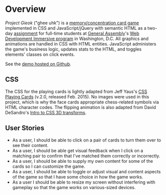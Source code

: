 # Overview

_Project Gieok_ ("ghee uhk") is a [memory/concentration card game](https://en.wikipedia.org/wiki/Concentration_(game)) implemented in CSS and JavaScript/jQuery with semantic HTML as a two-day [assignment](https://github.com/ga-dc/project1) for full-time students at [General Assembly](https://generalassemb.ly/washington-dc)'s [Web Development Immersive program](https://generalassemb.ly/education/web-development-immersive) in Washington, D.C. All graphics and animations are handled in CSS with HTML entities. JavaScript administers the game's business logic, updates stats to the HTML, and toggles elements' classes on click events.

See the [demo hosted on Github](http://mooniker.github.io/gieok/).

## CSS

The CSS for the playing cards is lightly adapted from Jeff Yaus's [CSS Playing Cards](https://github.com/jyaus/css-playing-cards/) (v.2.0, released Feb. 2015). No images were used in this project, which is why the face cards appropriate chess-related symbols via HTML character codes. The flipping animation is also adapted from David DeSandro's [Intro to CSS 3D transforms](https://desandro.github.io/3dtransforms/docs/card-flip.html).

## User Stories

- As a user, I should be able to click on a pair of cards to turn them over to see their content.
- As a user, I should be able get visual feedback when I click on a matching pair to confirm that I've matched them correctly or incorrectly.
- As a user, I should be able to supply my own content for some of the cards so I can customize the game.
- As a user, I should be able to toggle or adjust visual and content aspects of the game so that I have some choice in how the game works.
- As a user I should be able to resize my screen without interfering with gameplay so that the game works on various-sized devices.
